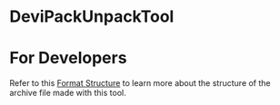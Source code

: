 # DeviPackUnpackTool

# For Developers
Refer to this [Format Structure](https://github.com/Surihix/DeviPackUnpackTool/blob/master/FormatStruct.md) to learn more about the structure of the archive 
file made with this tool.

